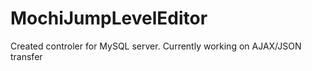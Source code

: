 # MochiJumpLevelEditor

Created controler for MySQL server. Currently working on AJAX/JSON transfer
